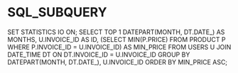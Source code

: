 # SQL_SUBQUERY
SET STATISTICS IO ON;
SELECT TOP 1 DATEPART(MONTH, DT.DATE_) AS MONTHS, 
 U.INVOICE_ID AS ID, 
(SELECT MIN(P.PRICE) FROM PRODUCT P  WHERE P.INVOICE_ID = U.INVOICE_ID) 
AS MIN_PRICE
FROM USERS U
JOIN  DATE_TIME DT ON DT.INVOICE_ID = U.INVOICE_ID
GROUP BY  DATEPART(MONTH, DT.DATE_), U.INVOICE_ID
ORDER BY  MIN_PRICE ASC;
